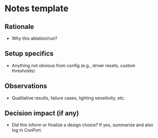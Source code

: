 # Notes template

## Rationale

- Why this ablation/run?

## Setup specifics

- Anything not obvious from config (e.g., driver resets, custom thresholds)

## Observations

- Qualitative results, failure cases, lighting sensitivity, etc.

## Decision impact (if any)

- Did this inform or finalize a design choice? If yes, summarize and also log in ConPort.
